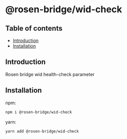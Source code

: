 # @rosen-bridge/wid-check

## Table of contents

- [Introduction](#introduction)
- [Installation](#installation)

## Introduction

Rosen bridge wid health-check parameter

## Installation

npm:

```sh
npm i @rosen-bridge/wid-check
```

yarn:

```sh
yarn add @rosen-bridge/wid-check
```

